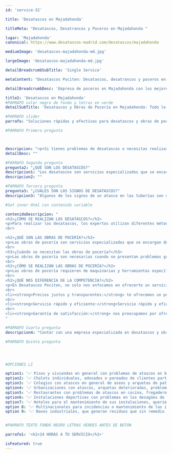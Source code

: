 ```yaml
---
id: 'service-32'

title: 'Desatascos en Majadahonda'

titleMeta: "Desatascos, Desatrancos y Poceros en Majadahonda "

lugar: 'Majadahonda'
canonical: https://www.desatascos-madrid.com/desatascos/majadahonda

mediumImage: 'desatascos-majadahonda-md.jpg'

largeImage: 'desatascos-majadahonda-md.jpg'

detailBreadcrumbSubTitle: 'Single Service'

metaContent: "Desatascos Pociten: Desatascos, desatrancos y poceros en Majadahonda 🚰 Servicios eficientes y profesionales para tus atascos. ¡Llámanos! ☎️ 647 376 782"

detailBreadcrumbDesc: 'Empresa de poceros en Majadahonda con los mejores precios'

title2: 'Desatascos en Majadahonda'
#PARRAFO color negro de fondo y letras en verde
detailSubTitle: 'Desatascos y Obras de Pocería en Majadahonda: Todo lo que Necesitas Saber'

#PARRAFO slider
parrafo: "Soluciones rápidas y efectivas para desatascos y obras de pocería en Majadahonda con Desatascos Pociten"

#PARRAFO Primera pregunta



descripcion: "<p>Si tienes problemas de desatascos o necesitas realizar obras de pocería en Majadahonda, no busques más. Desatascos Pociten es la empresa líder en soluciones de fontanería y pocería en la zona. Con años de experiencia en el sector, nuestros expertos están capacitados para brindarte el mejor servicio de manera rápida, eficiente y a un precio justo. En este artículo, te contamos todo lo que necesitas saber sobre desatascos y obras de pocería en Majadahonda.</p>"
detailDesc: ""

#PARRAFO Segunda pregunta
pregunta2: "¿QUÉ SON LOS DESATASCOS?"
descripcion1: "Los desatascos son servicios especializados que se encargan de limpiar y desobstruir las tuberías de cualquier sistema de saneamiento. Las tuberías pueden obstruirse por diferentes motivos, como acumulación de residuos, objetos extraños o mal uso del sistema. Los desatascos son realizados por expertos que utilizan maquinarias y herramientas específicas para resolver el problema."
descripcion2: ""

#PARRAFO Tercera pregunta
pregunta3: "¿CUÁLES SON LOS SIGNOS DE DESATASCOS?"
descripcion3: "Algunos de los signos de un atasco en las tuberías son malos olores, lentitud en el desagüe, ruidos extraños en las tuberías o incluso inundaciones. Es importante detectar estos signos a tiempo para evitar que el problema empeore."

#Set inner Html con contenido variable

contenidoDescripcion: "
<h2>¿CÓMO SE REALIZAN LOS DESATASCOS?</h2>
<p>Para realizar los desatascos, los expertos utilizan diferentes métodos y herramientas dependiendo de la naturaleza del problema. Algunos de los métodos más utilizados son la inspección de tuberías con cámaras, el uso de maquinarias para desobstruir las tuberías o la limpieza con agua a presión. Es importante contar con una empresa especializada y con experiencia para garantizar un trabajo eficiente y de calidad.</p>
<br>

<h2>¿QUÉ SON LAS OBRAS DE POCERÍA?</h2>
<p>Las obras de pocería son servicios especializados que se encargan de construir, reparar o renovar las redes de saneamiento y alcantarillado. Estos servicios pueden incluir la excavación de zanjas, la instalación de tuberías nuevas o la reparación de tuberías dañadas.</p>
<br>
<h3>¿Cuándo se necesitan las obras de pocería?</h3>
<p>Las obras de pocería son necesarias cuando se presentan problemas graves en las redes de saneamiento y alcantarillado, como roturas, fisuras o obstrucciones persistentes. También son necesarias para la renovación de sistemas antiguos o para la instalación de sistemas nuevos en zonas urbanas o rurales.</p>
<br>
<h2>¿CÓMO SE REALIZAN LAS OBRAS DE POCERÍA?</h2>
<p>Las obras de pocería requieren de maquinarias y herramientas específicas para realizar excavaciones y construcciones en el terreno. Es importante contar con expertos en el área para garantizar un trabajo seguro y de calidad. Los expertos en obras de pocería también pueden utilizar tecnología avanzada, como sistemas de control de calidad y georradar, para realizar un trabajo más eficiente.</p>
<br>
<h2>¿QUÉ NOS DIFERENCIA DE LA COMPETENCIA?</h2>
<p>En Desatascos Pociten, no solo nos enfocamos en ofrecerte un servicio de alta calidad y personalizado, sino que también nos distinguimos de la competencia por:</p>
<br>
<li><strong>Precios justos y transparentes:</strong> te ofrecemos un presupuesto detallado y sin costos ocultos.</li>
<br>
<li><strong>Servicio rápido y eficiente:</strong>Servicio rápido y eficiente: nuestro equipo está capacitado para brindarte soluciones rápidas y efectivas a cualquier problema en tu sistema de fontanería.</li>
<br>
<li><strong>Garantía de satisfacción:</strong> nos preocupamos por ofrecerte un servicio de calidad y que cubra tus necesidades, por lo que ofrecemos garantía de satisfacción en todos nuestros trabajos.</li>
"

#PARRAFO Cuarta pregunta
descripcion4: "Contar con una empresa especializada en desatascos y obras de pocería es fundamental para garantizar el correcto funcionamiento de las redes de saneamiento y alcantarillado en Majadahonda. Los expertos en la materia pueden realizar trabajos eficientes y de calidad utilizando maquinarias y herramientas específicas"

#PARRAFO Quinta pregunta




#OPCIONES LI

option1: '✅ Pisos y viviendas en general con problemas de atascos en bañeras, fregaderos o inodoros.'
option2: '✅ Chalets individuales, adosados o pareados de clientes particulares en general con problemas de atascos en arquetas de hojas o tierra. '
option3: '✅ Colegios con atascos en general de aseos y arquetas de patios.'
option4: '✅ Urbanizaciones con atascos, arquetas deterioradas, problemas de tuberías o bajantes.'
option5: '✅ Restaurantes con problemas de atascos en cocina, fregaderos o en los aseos de los clientes.'
option6: '✅ Instalaciones deportivas con problemas en los desagües de las piscina o vaciado de arquetas en los vestuarios.'
option7: '✅ Hoteles para el mantenimiento de sus instalaciones, queriendo dar siempre el mejor servicio a sus huéspedes.'
option 8: '✅ Multinacionales para incidencias o mantenimiento de las instalaciones distribuidas en sus oficinas.'
option 9: '✅ Naves industriales, que generan residuos que sin remedio se acumulan en sus arquetas produciendo atrancos.'


#PARRAFO TEXTO FONDO NEGRO LETRAS VERDES ANTES DE BOTON

parrafo1: '<h2>24 HORAS A TU SERVICIO</h2>'

isFeatured: true
---
```

